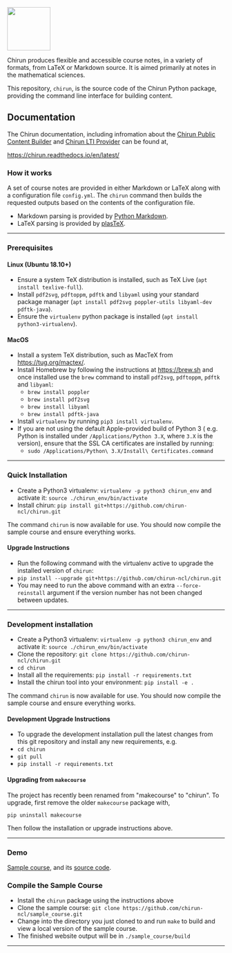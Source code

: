 <img src="https://mas-coursebuild.ncl.ac.uk/lti/images/chirun_logo_512.png" height="100">

Chirun produces flexible and accessible course notes, in a variety of formats, from LaTeX or Markdown source. It is aimed primarily at notes in the mathematical sciences.

This repository, `chirun`, is the source code of the Chirun Python package, providing the command line interface for building content.


## Documentation

The Chirun documentation, including infromation about the [Chirun Public Content Builder](https://mas-coursebuild.ncl.ac.uk/public/) and
[Chirun LTI Provider](https://github.com/chirun-ncl/chirun-lti/) can be found at,

https://chirun.readthedocs.io/en/latest/


### How it works
A set of course notes are provided in either Markdown or LaTeX along with a configuration file `config.yml`. The `chirun` command then builds the requested outputs based on the contents of the configuration file.

* Markdown parsing is provided by [Python Markdown](https://github.com/Python-Markdown/markdown).
* LaTeX parsing is provided by [plasTeX](https://github.com/plastex/plastex).

---

### Prerequisites
#### Linux (Ubuntu 18.10+)
 * Ensure a system TeX distribution is installed, such as TeX Live (`apt install texlive-full`).
 * Install `pdf2svg`, `pdftoppm`, `pdftk` and `libyaml` using your standard package manager (`apt install pdf2svg poppler-utils libyaml-dev pdftk-java`).
 * Ensure the `virtualenv` python package is installed (`apt install python3-virtualenv`).
 
#### MacOS
* Install a system TeX distribution, such as MacTeX from https://tug.org/mactex/.
* Install Homebrew by following the instructions at https://brew.sh and once installed use the `brew` command to install `pdf2svg`, `pdftoppm`, `pdftk` and `libyaml`:
  - `brew install poppler`
  - `brew install pdf2svg`
  - `brew install libyaml`
  - `brew install pdftk-java`
* Install `virtualenv` by running `pip3 install virtualenv`.
* If you are not using the default Apple-provided build of Python 3 ( e.g. Python is installed under `/Applications/Python 3.X`, where `3.X` is the version),
  ensure that the SSL CA certificates are installed by running:
    - `sudo /Applications/Python\ 3.X/Install\ Certificates.command`

---

### Quick Installation
 * Create a Python3 virtualenv: `virtualenv -p python3 chirun_env` and activate it: `source ./chirun_env/bin/activate`
 * Install chirun: `pip install git+https://github.com/chirun-ncl/chirun.git`

The command `chirun` is now available for use. You should now compile the sample course and ensure everything works.

#### Upgrade Instructions
 * Run the following command with the virtualenv active to upgrade the installed version of `chirun`:
 * `pip install --upgrade git+https://github.com/chirun-ncl/chirun.git`
 * You may need to run the above command with an extra `--force-reinstall` argument if the version number has not been changed between updates.

---

### Development installation
 * Create a Python3 virtualenv: `virtualenv -p python3 chirun_env` and activate it: `source ./chirun_env/bin/activate`
 * Clone the repository: `git clone https://github.com/chirun-ncl/chirun.git`
 * `cd chirun`
 * Install all the requirements: `pip install -r requirements.txt`
 * Install the chirun tool into your environment: `pip install -e .`

The command `chirun` is now available for use. You should now compile the sample course and ensure everything works.

#### Development Upgrade Instructions
 * To upgrade the development installation pull the latest changes from this git repository and install any new requirements, e.g.
 * `cd chirun`
 * `git pull`
 * `pip install -r requirements.txt`

#### Upgrading from `makecourse`
The project has recently been renamed from "makecourse" to "chirun". To upgrade, first remove the older `makecourse` package with,

```
pip uninstall makecourse
```

Then follow the installation or upgrade instructions above.
 
---

### Demo

[Sample course](https://chirun-ncl.github.io/sample_course/), and its [source code](https://github.com/chirun-ncl/sample_course).

### Compile the Sample Course
 * Install the `chirun` package using the instructions above
 * Clone the sample course: `git clone https://github.com/chirun-ncl/sample_course.git`
 * Change into the directory you just cloned to and run `make` to build and view a local version of the sample course.
 * The finished website output will be in `./sample_course/build`

---
